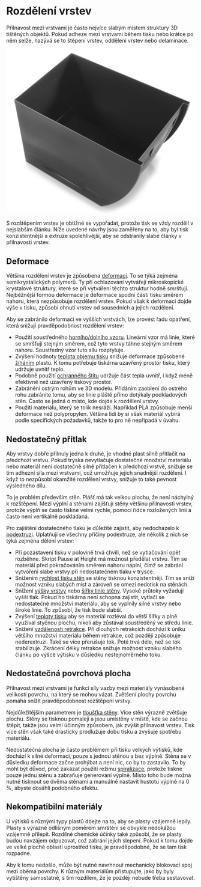 Rozdělení vrstev
====
Přilnavost mezi vrstvami je často nejvíce slabým místem struktury 3D tištěných objektů. Pokud adheze mezi vrstvami během tisku nebo krátce po něm selže, nazývá se to štěpení vrstev, oddělení vrstev nebo delaminace.

![Rozdělení vrstev na straně tohoto kontejneru](../../../articles/images/layer_splitting.jpg)

S rozštěpením vrstev je obtížné se vypořádat, protože tisk se vždy rozdělí v nejslabším článku. Níže uvedené návrhy jsou zaměřeny na to, aby byl tisk konzistentnější a extruze spolehlivější, aby se odstranily slabé články v přilnavosti vrstev.

Deformace
----
Většina rozdělení vrstev je způsobena [deformací](warping.md). To se týká zejména semikrystalických polymerů. Ty při ochlazování vytvářejí mikroskopické krystalové struktury, které se při vytváření těchto struktur hodně smršťují. Nejběžnější formou deformace je deformace spodní části tisku směrem nahoru, která nezpůsobuje rozdělení vrstev. Pokud však k deformaci dojde výše v tisku, způsobí ohnutí vrstev od sousedních a jejich rozdělení.

Aby se zabránilo deformaci ve vyšších vrstvách, lze provést řadu opatření, která snižují pravděpodobnost rozdělení vrstev:
* Použití soustředného [horního/dolního vzoru](../top_bottom/top_bottom_pattern.md). Lineární vzor má linie, které se smršťují stejným směrem, což tyto vrstvy táhne stejným směrem nahoru. Soustředný vzor tuto sílu rozptyluje.
* Zvýšení hodnoty [teplota objemu tisku](../material/build_volume_temperature.md) snižuje deformace způsobené [žíháním](https://en.wikipedia.org/wiki/Annealing_%28glass%29) plastu. K tomu potřebuje tiskárna uzavřený prostor tisku, který udržuje uvnitř teplo.
* Podobně použití [ochranného štítu](../experimental/draft_shield_enabled.md) udržuje část tepla uvnitř, i když méně efektivně než uzavřený tiskový prostor.
* Zabránění ostrým rohům ve 3D modelu. Přidáním zaoblení do ostrého rohu zabráníte tomu, aby se linie pláště přímo dotýkaly podkladových stěn. Často se jedná o místo, kde dojde k rozdělení vrstvy.
* Použití materiálu, který se tolik nesráží. Například PLA způsobuje menší deformace než polypropylen. Většina lidí by si však materiál vybírá podle specifických požadavků, takže to pro ně nepřipadá v úvahu.

Nedostatečný přítlak
----
Aby vrstvy dobře přilnuly jedna k druhé, je vhodné plast silně přitlačit na předchozí vrstvu. Pokud tryska nevytlačuje dostatečné množství materiálu nebo materiál není dostatečně silně přitlačen k předchozí vrstvě, snižuje se tím adhezní síla mezi vrstvami, což umožňuje jejich snadnější rozdělení. I když to nezpůsobí okamžité rozdělení vrstvy, snižuje to také pevnost výsledného dílu.

To je problém především stěn. Plášť má tak velkou plochu, že není náchylný k rozštěpení. Mezi výplní a stěnami zajišťují stěny většinu přilnavosti vrstev, protože výplň se často tiskne velmi rychle, pomocí řídce rozložených linií a často není vertikálně poskládaná.

Pro zajištění dostatečného tlaku je důležité zajistit, aby nedocházelo k [podextruzi](underextrusion.md). Uplatňují se všechny příčiny podextruze, ale několik z nich se týká zejména dělení vrstev:
* Při pozastavení tisku v polovině trvá chvíli, než se vytlačování opět rozběhne. Skript Pause at Height má možnost <!--if cura_version >= 4.7-->předělat vrstvu<!--endif--><!--if cura_version < 4.7:předělat několik posledních vrstev-->. Tím se materiál před pokračováním směrem nahoru naplní, čímž se zabrání vytvoření slabé vrstvy při nedostatečném tlaku v trysce.
* Snížením [rychlost tisku stěn](../speed/speed_wall.md) se stěny tisknou konzistentněji. Tím se sníží možnost vzniku slabých míst a zároveň se omezí nedotisk na stěnách.
* Snížení [výšky vrstvy](../resolution/layer_height.md) nebo [šířky linie stěny](../resolution/wall_line_width.md). Vysoké průtoky vyžadují vyšší tlak. Pokud ho tiskárna není schopna zajistit, vytlačí se nedostatečné množství materiálu, aby se vyplnily silné vrstvy nebo široké linie. To způsobí, že tisk bude slabší.
* Zvýšení [teploty tisku](../material/material_print_temperature.md) aby se materiál rozléval do větší šířky a plně využíval styčnou plochu, nikoli aby zůstával soustředěný ve středu linie.
* Snížení [vzdálenosti retrakce](../travel/retraction_amount.md). Při dlouhých retrakcích dochází k úniku většího množství materiálu během retrakce, což později způsobuje nederextruzi. Také se více přerušuje tok. Poté trvá déle, než se tok stabilizuje. Zkrácení délky retrakce snižuje možnost vzniku slabého článku po výšce výtisku v důsledku nestejnoměrného toku.

Nedostatečná povrchová plocha
----
Přilnavost mezi vrstvami je funkcí síly vazby mezi materiály vynásobené velikostí povrchu, na který se mohou vázat. Zvětšení plochy povrchu pomáhá snížit pravděpodobnost rozštěpení vrstvy.

Nejdůležitějším parametrem je [tloušťka stěny](../shell/wall_thickness.md). Více stěn výrazně zvětšuje plochu. Stěny se tisknou pomaleji a jsou umístěny v místě, kde se začnou štěpit, takže jsou velmi účinným způsobem, jak zvýšit přilnavost vrstev. Tisk více stěn však také drasticky prodlužuje dobu tisku a zvyšuje spotřebu materiálu.

Nedostatečná plocha je často problémem při tisku velkých výtisků, kde dochází k silné deformaci, pouze s jednou stěnou a bez výplně. Stěna se v důsledku deformace začne prohýbat a není nic, co by to zastavilo. To by mohl být důvod, proč zakázat použití režimu [spiralizace](../blackmagic/magic_spiralize.md), protože tiskne pouze jednu stěnu a zabraňuje generování výplně. Místo toho bude možná nutné tisknout se dvěma stěnami a manuálně nastavit hustotu výplně na 0 %, abyste dosáhli podobného efektu.

Nekompatibilní materiály
----
U výtisků s různými typy plastů dbejte na to, aby se plasty vzájemně lepily. Plasty s výrazně odlišným poměrem smrštění se obvykle nedokážou vzájemně přilepit. Rozdílné chemické účinky také způsobí, že se plasty budou navzájem odpuzovat, což zabrání jejich slepení. Pokud k tomu dojde ve velké ploché oblasti uprostřed tisku, je pravděpodobné, že se tam tisk rozpadne.

Aby k tomu nedošlo, může být nutné navrhnout mechanický blokovací spoj mezi oběma povrchy. K různým materiálům přistupujte, jako by byly vytištěny samostatně, s tím rozdílem, že je později nebude třeba sestavovat.